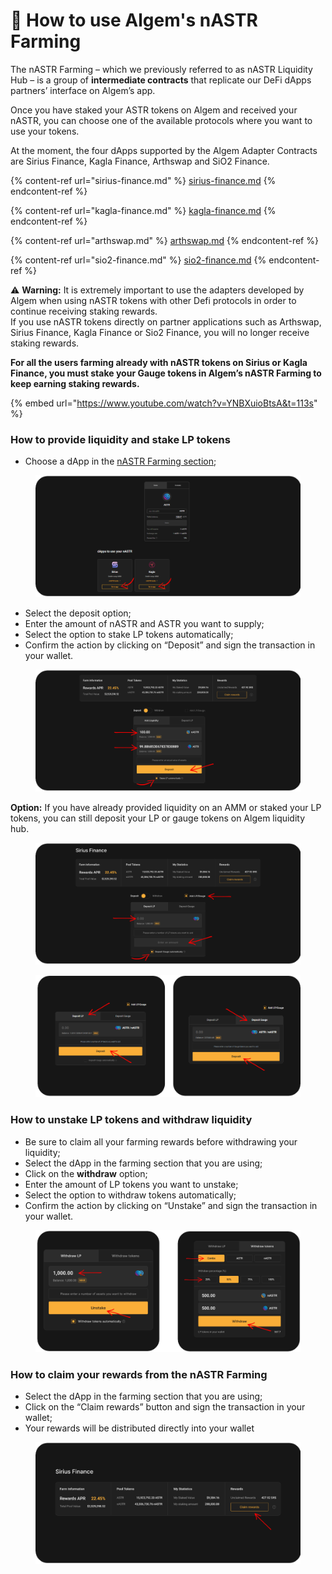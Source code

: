 # 🦈 How to use Algem's nASTR Farming

The nASTR Farming – which we previously referred to as nASTR Liquidity Hub – is a group of **intermediate contracts** that replicate our DeFi dApps partners’ interface on Algem’s app.

Once you have staked your ASTR tokens on Algem and received your nASTR, you can choose one of the available protocols where you want to use your tokens.

At the moment, the four dApps supported by the Algem Adapter Contracts are Sirius Finance, Kagla Finance, Arthswap and SiO2 Finance.

{% content-ref url="sirius-finance.md" %}
[sirius-finance.md](sirius-finance.md)
{% endcontent-ref %}

{% content-ref url="kagla-finance.md" %}
[kagla-finance.md](kagla-finance.md)
{% endcontent-ref %}

{% content-ref url="arthswap.md" %}
[arthswap.md](arthswap.md)
{% endcontent-ref %}

{% content-ref url="sio2-finance.md" %}
[sio2-finance.md](sio2-finance.md)
{% endcontent-ref %}

⚠️ **Warning:** It is extremely important to use the adapters developed by Algem when using nASTR tokens with other Defi protocols in order to continue receiving staking rewards. \
If you use nASTR tokens directly on partner applications such as Arthswap, Sirius Finance, Kagla Finance or Sio2 Finance, you will no longer receive staking rewards.

**For all the users farming already with nASTR tokens on Sirius or Kagla Finance, you must stake your Gauge tokens in Algem’s nASTR Farming to keep earning staking rewards.**

{% embed url="https://www.youtube.com/watch?v=YNBXuioBtsA&t=113s" %}

### How to provide liquidity and stake LP tokens

* Choose a dApp in the [nASTR Farming section](https://app.algem.io/liquid-staking);

<figure><img src="../../../Indonesian/.gitbook/assets/nASTR Liquidity hub.png" alt=""><figcaption></figcaption></figure>

* Select the deposit option;&#x20;
* Enter the amount of nASTR and ASTR you want to supply;&#x20;
* Select the option to stake LP tokens automatically;&#x20;
* Confirm the action by clicking on “Deposit” and sign the transaction in your wallet.

<figure><img src="../../../Indonesian/.gitbook/assets/Adapter contract 1 (1).png" alt=""><figcaption></figcaption></figure>

**Option:** If you have already provided liquidity on an AMM or staked your LP tokens, you can still deposit your LP or gauge tokens on Algem liquidity hub.

<figure><img src="../../../Indonesian/.gitbook/assets/Adapter contract 2.png" alt=""><figcaption></figcaption></figure>

<figure><img src="../../../Indonesian/.gitbook/assets/Adapter contract 4.png" alt=""><figcaption></figcaption></figure>

### How to unstake LP tokens and withdraw liquidity

* Be sure to claim all your farming rewards before withdrawing your liquidity;
* Select the dApp in the farming section that you are using;
* Click on the **withdraw** option;&#x20;
* Enter the amount of LP tokens you want to unstake;&#x20;
* Select the option to withdraw tokens automatically;&#x20;
* Confirm the action by clicking on “Unstake” and sign the transaction in your wallet.

<figure><img src="../../../Indonesian/.gitbook/assets/Adapter contract 3.png" alt=""><figcaption></figcaption></figure>

### How to claim your rewards from the nASTR Farming&#x20;

* Select the dApp in the farming section that you are using;
* Click on the “Claim rewards” button and sign the transaction in your wallet;&#x20;
* Your rewards will be distributed directly into your wallet

<figure><img src="../../../Indonesian/.gitbook/assets/Adapter contract 5.png" alt=""><figcaption></figcaption></figure>
